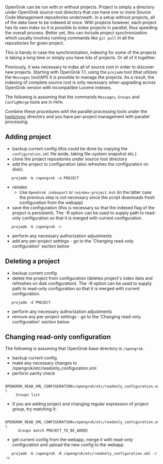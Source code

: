 OpenGrok can be run with or without projects. Project is simply a directory under OpenGrok source root directory that can have one or more Source Code Management repositories underneath. In a setup without projects, all of the data have to be indexed at once. With projects however, each project has its own index so it is possible to index projects in parallel, thus speeding the overall process. Better yet, this can include project synchronization which usually involves running commands like `git pull` in all the repositories for given project.

This is handy in case the synchronization, indexing for some of the projects is taking a long time or simply you have lots of projects. Or all of it together.

Previously, it was necessary to index all of source root in order to discover new projects.
Starting with OpenGrok 1.1, using the `projadm` tool (that utilizes the `Messages` tool/API) it is possible to manage the projects.
As a result, the indexing of complete source root is only necessary when upgrading across OpenGrok version
with incompatible Lucene indexes.

The following is assuming that the commands `Messages`, `Groups` and `ConfigMerge` tools are in `PATH`.

Combine these procedures with the parallel processing tools under the [tools/sync](https://github.com/OpenGrok/OpenGrok/tree/master/tools/sync) directory and you have per-project management with parallel processing.

## Adding project

- backup current config (this could be done by copying the `configuration.xml` file aside, taking file-system snapshot etc.)
- clone the project repositories under source root directory
- add the project to configuration (also refreshes the configuration on disk):
```
   projadm -b /opengrok -a PROJECT
```
- reindex
  - Use `OpenGrok indexpart` or `reindex-project.ksh` (in the latter case the previous step is not necessary since the script downloads fresh configuration from the webapp)
- save the configuration (this is necessary so that the indexed flag of the project is persistent). The -R option can be used to supply path to read-only configuration so that it is merged with current configuration.
```
   projadm -b /opengrok -r
```
- perform any necessary authorization adjustments
- add any per-project settings - go to the 'Changing read-only configuration' section below

## Deleting a project

- backup current config
- delete the project from configuration (deletes project's index data and refreshes on disk configuration). The -R option can be used to supply path to read-only configuration so that it is merged with current configuration.
```
   projadm -d PROJECT
```
- perform any necessary authorization adjustments
- remove any per-project settings - go to the 'Changing read-only configuration' section below

## Changing read-only configuration

The following is assuming that OpenGrok base directory is `/opengrok`.

- backup current config
- make any necessary changes to /opengrok/etc/readonly_configuration.xml
- perform sanity check 
```
  OPENGROK_READ_XML_CONFIGURATION=/opengrok/etc/readonly_configuration.xml \
     Groups list
```
- if you are adding project and changing regular expression of project group, try matching it: 
```
  OPENGROK_READ_XML_CONFIGURATION=/opengrok/etc/readonly_configuration.xml \
      Groups match PROJECT_TO_BE_ADDED
```
- get current config from the webapp, merge it with read-only configuration and upload the new config to the webapp
```
   projadm -b /opengrok -R /opengrok/etc/readonly_configuration.xml -r -u
```
